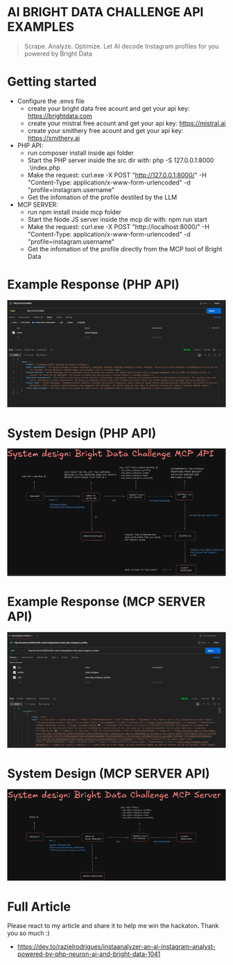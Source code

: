 # AI BRIGHT DATA CHALLENGE API EXAMPLES

> Scrape. Analyze. Optimize. Let AI decode Instagram profiles for you powered by Bright Data

# Getting started
- Configure the .envs file
    - create your bright data free acount and get your api key: https://brightdata.com
    - create your mistral free acount and get your api key: https://mistral.ai
    - create your smithery free acount and get your api key: https://smithery.ai
- PHP API:
    - run composer install inside api folder
    - Start the PHP server inside the src dir with: php -S 127.0.0.1:8000 .\index.php
    - Make the request: curl.exe -X POST "http://127.0.0.1:8000/" -H "Content-Type: application/x-www-form-urlencoded" -d "profile=instagram.username"
    - Get the infomation of the profile destiled by the LLM
- MCP SERVER:
    - run npm install inside mcp folder
    - Start the Node JS server inside the mcp dir with: npm run start
    - Make the request: curl.exe -X POST "http://localhost:8000/" -H "Content-Type: application/x-www-form-urlencoded" -d "profile=instagram.username"
    - Get the infomation of the profile directly from the MCP tool of Bright Data

# Example Response (PHP API)

<img src="api/example.png">

# System Design (PHP API)

<img src="api/system.png">

# Example Response (MCP SERVER API)

<img src="mcp/example.png">

# System Design (MCP SERVER API)

<img src="mcp/system.png">

# Full Article

Please react to my article and share it to help me win the hackaton. Thank you so much :)

- https://dev.to/razielrodrigues/instaanalyzer-an-ai-instagram-analyst-powered-by-php-neuron-ai-and-bright-data-1041